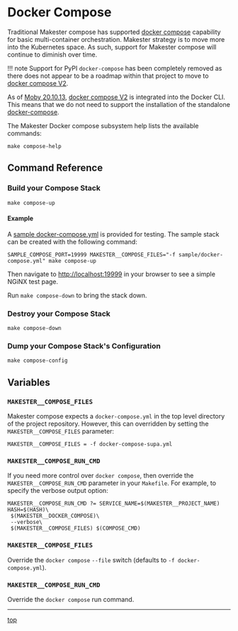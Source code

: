 # Docker Compose

Traditional Makester compose has supported
[docker compose](https://docs.docker.com/engine/reference/commandline/compose/) capability for basic
multi-container orchestration. Makester strategy is to move more into the Kubernetes space. As such, support
for Makester compose will continue to diminish over time.

!!! note
    Support for PyPI `docker-compose` has been completely removed as there does not appear to be a roadmap
    within that project to move to [docker compose V2](https://docs.docker.com/compose/compose-v2/).

As of [Moby 20.10.13](https://github.com/moby/moby/releases/tag/v20.10.13), [docker compose V2](https://docs.docker.com/compose/compose-v2/) is integrated into the Docker CLI. This means that we do not need to support the installation of the standalone [docker-compose](https://docs.docker.com/compose/install/other/).

The Makester Docker compose subsystem help lists the available commands:
```
make compose-help
```

## Command Reference
### Build your Compose Stack
```
make compose-up
```
#### Example
A [sample docker-compose.yml](https://github.com/loum/makester/blob/main/sample/docker-compose.yml)
is provided for testing. The sample stack can be created with the following command:
```
SAMPLE_COMPOSE_PORT=19999 MAKESTER__COMPOSE_FILES="-f sample/docker-compose.yml" make compose-up
```
Then navigate to [http://localhost:19999](http://localhost:19999) in your browser to see a simple NGiNX test page.

Run ```make compose-down``` to bring the stack down.

### Destroy your Compose Stack
```
make compose-down
```
### Dump your Compose Stack's Configuration
```
make compose-config
```

## Variables

### `MAKESTER__COMPOSE_FILES`
Makester compose expects a `docker-compose.yml` in the top level directory of the project repository. However, this can overridden by setting the `MAKESTER__COMPOSE_FILES` parameter:
```
MAKESTER__COMPOSE_FILES = -f docker-compose-supa.yml
```

### `MAKESTER__COMPOSE_RUN_CMD`
If you need more control over `docker compose`, then override the `MAKESTER__COMPOSE_RUN_CMD` parameter in your `Makefile`. For example, to specify the verbose output option:
```
MAKESTER__COMPOSE_RUN_CMD ?= SERVICE_NAME=$(MAKESTER__PROJECT_NAME) HASH=$(HASH)\
 $(MAKESTER__DOCKER_COMPOSE)\
 --verbose\
 $(MAKESTER__COMPOSE_FILES) $(COMPOSE_CMD)
```

### `MAKESTER__COMPOSE_FILES`
Override the `docker compose` `--file` switch (defaults to `-f docker-compose.yml`).

### `MAKESTER__COMPOSE_RUN_CMD`
Override the `docker compose` run command.

---
[top](#docker-compose)
